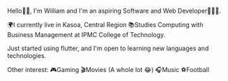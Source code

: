 Hello👋🏽, I'm William and I'm an aspiring Software and Web Developer🧑🏽‍💻.

🌍I currently live in Kasoa, Central Region
📚Studies Computing with Business Management at IPMC College of Technology.

Just started using flutter, and I'm open to learning new languages and technologies.

Other interest:
🎮Gaming
🎬Movies (A whole lot 😂)
🎧Music
⚽Football
